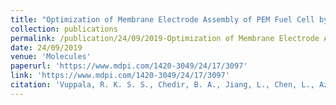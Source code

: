 ```yaml
---
title: "Optimization of Membrane Electrode Assembly of PEM Fuel Cell by Response Surface Method"
collection: publications
permalink: /publication/24/09/2019-Optimization of Membrane Electrode Assembly of PEM Fuel Cell by Response Surface Method
date: 24/09/2019
venue: 'Molecules'
paperurl: 'https://www.mdpi.com/1420-3049/24/17/3097'
link: 'https://www.mdpi.com/1420-3049/24/17/3097'
citation: 'Vuppala, R. K. S. S., Chedir, B. A., Jiang, L., Chen, L., Aziz, M., &amp; Sasmito, A. P. (2019). Optimization of Membrane Electrode Assembly of PEM Fuel Cell by Response Surface Method. Molecules (Basel, Switzerland), 24(17), 3097.'
---
```


